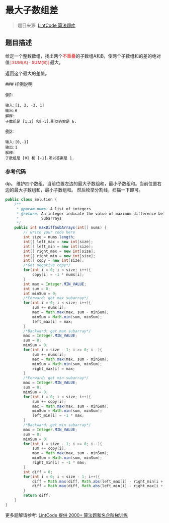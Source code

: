 # 最大子数组差
 > 题目来源: [LintCode 算法题库](https://www.lintcode.com/problem/maximum-subarray-difference/?utm_source=sc-github-wzz)
 ## 题目描述
 <p>给定一个整数数组，找出两个<b><font color="#e76363">不重叠</font></b>的子数组A和B，使两个子数组和的差的绝对值<strong style="line-height: 1.42857143; font-family: 'Open Sans', 'Helvetica Neue', Helvetica, Arial, sans-serif;"><font color="#e76363">|SUM(A) - SUM(B)|</font></strong><span style="line-height: 1.42857143;">最大。</span></p><p>返回这个最大的差值。</p>
 ### 样例说明
 
例1:
```
输入:[1, 2, -3, 1]
输出:6
解释:
子数组是 [1,2] 和[-3].所以答案是 6.
```

例2:
```
输入:[0,-1]
输出:1
解释:
子数组是 [0] 和 [-1].所以答案是 1.
```



 ### 参考代码
 dp。
维护四个数组，当前位置左边的最大子数组和，最小子数组和。当前位置右边的最大子数组和，最小子数组和。
然后枚举分割线，扫描一下即可。
```java
public class Solution {
    /**
     * @param nums: A list of integers
     * @return: An integer indicate the value of maximum difference between two
     *          Subarrays
     */
    public int maxDiffSubArrays(int[] nums) {
        // write your code here
        int size = nums.length;
        int[] left_max = new int[size];
        int[] left_min = new int[size];
        int[] right_max = new int[size];
        int[] right_min = new int[size];
        int[] copy = new int[size];
        /*Get negative copy*/
        for(int i = 0; i < size; i++){
            copy[i] = -1 * nums[i];
        }
        int max = Integer.MIN_VALUE;
        int sum = 0;
        int minSum = 0;
        /*Forward: get max subarray*/
        for(int i = 0; i < size; i++){
            sum += nums[i];
            max = Math.max(max, sum - minSum);
            minSum = Math.min(sum, minSum);
            left_max[i] = max;
        }
        /*Backward: get max subarray*/
        max = Integer.MIN_VALUE;
        sum = 0;
        minSum = 0;
        for(int i = size - 1; i >= 0; i--){
            sum += nums[i];
            max = Math.max(max, sum - minSum);
            minSum = Math.min(sum, minSum);
            right_max[i] = max;
        }
        /*Forward: get min subarray*/
        max = Integer.MIN_VALUE;
        sum = 0;
        minSum = 0;
        for(int i = 0; i < size; i++){
            sum += copy[i];
            max = Math.max(max, sum - minSum);
            minSum = Math.min(sum, minSum);
            left_min[i] = -1 * max;
        }
        /*Backward: get min subarray*/
        max = Integer.MIN_VALUE;
        sum = 0;
        minSum = 0;
        for(int i = size - 1; i >= 0; i--){
            sum += copy[i];
            max = Math.max(max, sum - minSum);
            minSum = Math.min(sum, minSum);
            right_min[i] = -1 * max;
        }
        int diff = 0;
        for(int i = 0; i < size - 1; i++){
            diff = Math.max(diff, Math.abs(left_max[i] - right_min[i + 1]));
            diff = Math.max(diff, Math.abs(left_min[i] - right_max[i + 1]));
        }
        return diff;
    }
}
```
 更多题解请参考: [LintCode 提供 2000+ 算法题和名企阶梯训练](https://www.lintcode.com/problem/?utm_source=sc-github-wzz)